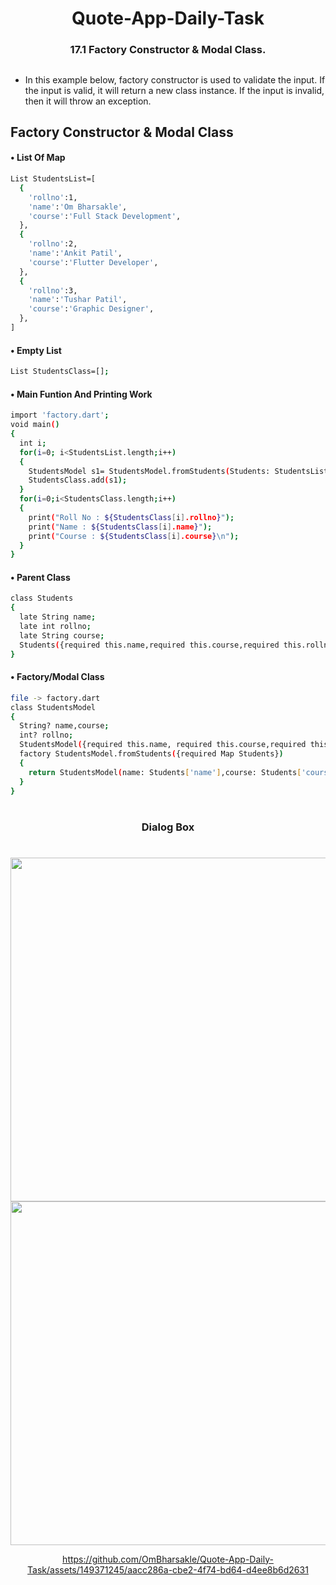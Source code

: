 <h1 align='center'>Quote-App-Daily-Task</h1>

<h3 align='center'>17.1 Factory Constructor & Modal Class.</h3>
<H2></H2>

- In this example below, factory constructor is used to validate the input. If the input is valid, it will return a new class instance. If the input is invalid, then it will throw an exception.


##  Factory Constructor & Modal Class

#### • List Of Map
```bash
List StudentsList=[
  {
    'rollno':1,
    'name':'Om Bharsakle',
    'course':'Full Stack Development',
  },
  {
    'rollno':2,
    'name':'Ankit Patil',
    'course':'Flutter Developer',
  },
  {
    'rollno':3,
    'name':'Tushar Patil',
    'course':'Graphic Designer',
  },
]
```
#### • Empty List
```bash
List StudentsClass=[];
```

#### • Main Funtion And Printing Work
```bash
import 'factory.dart';
void main()
{
  int i;
  for(i=0; i<StudentsList.length;i++)
  {
    StudentsModel s1= StudentsModel.fromStudents(Students: StudentsList[i]);
    StudentsClass.add(s1);
  }
  for(i=0;i<StudentsClass.length;i++)
  {
    print("Roll No : ${StudentsClass[i].rollno}");
    print("Name : ${StudentsClass[i].name}");
    print("Course : ${StudentsClass[i].course}\n");
  }
}
```

#### • Parent Class
```bash
class Students
{
  late String name;
  late int rollno;
  late String course;
  Students({required this.name,required this.course,required this.rollno});
}
```

#### • Factory/Modal Class 

```bash
file -> factory.dart
class StudentsModel
{
  String? name,course;
  int? rollno;
  StudentsModel({required this.name, required this.course,required this.rollno});
  factory StudentsModel.fromStudents({required Map Students})
  {
    return StudentsModel(name: Students['name'],course: Students['course'],rollno: Students['rollno']);
  }
}
```

<h1></h1>

<h3 align="center">Dialog Box</h3>

<h1></h1>

<div align="center">
  <img height="550" src="https://github.com/OmBharsakle/Quote-App-Daily-Task/assets/149371245/c9015ef2-f6f1-47ac-9f89-d5b6d9199626"/>
  <img height="550" src="https://github.com/OmBharsakle/Quote-App-Daily-Task/assets/149371245/0649189a-fb24-4c5d-9f57-9d6d963fc2c7"/>



https://github.com/OmBharsakle/Quote-App-Daily-Task/assets/149371245/aacc286a-cbe2-4f74-bd64-d4ee8b6d2631



</div> 
